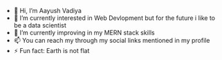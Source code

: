 - 👋 Hi, I’m Aayush Vadiya
- 👀 I’m currently interested in Web Devlopment but for the future i like to be a data scientist
- 🌱 I’m currently improving in my MERN stack skills 
- 📫 You can reach my through my social links mentioned in my profile
- ⚡ Fun fact: Earth is not flat

<!---
AYuS-V/AYuS-V is a ✨ special ✨ repository because its `README.md` (this file) appears on your GitHub profile.
You can click the Preview link to take a look at your changes.
--->
